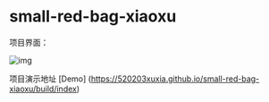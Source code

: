 
# small-red-bag-xiaoxu

项目界面：

![img](https://github.com/520203xuxia/small-red-bag-xiaoxu/raw/master/src/img/游戏界面.jpg)


项目演示地址
[Demo] (https://520203xuxia.github.io/small-red-bag-xiaoxu/build/index)
